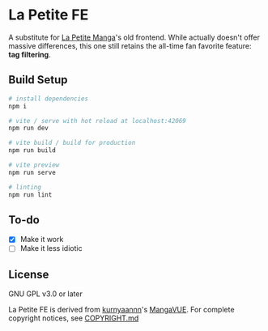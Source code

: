 # La Petite FE

A substitute for [La Petite Manga](https://manga.lapetite.moe)'s old frontend. While actually doesn't offer massive differences, this one still retains the all-time fan favorite feature: **tag filtering**.

## Build Setup
``` bash
# install dependencies
npm i

# vite / serve with hot reload at localhost:42069
npm run dev

# vite build / build for production
npm run build

# vite preview
npm run serve

# linting 
npm run lint
```

## To-do

- [x] Make it work
- [ ] Make it less idiotic

## License
GNU GPL v3.0 or later

La Petite FE is derived from [kurnyaannn](https://github.com/kurnyaannn)'s [MangaVUE](https://github.com/kurnyaannn/mangavue). For complete copyright notices, see [COPYRIGHT.md](COPYRIGHT.md)
